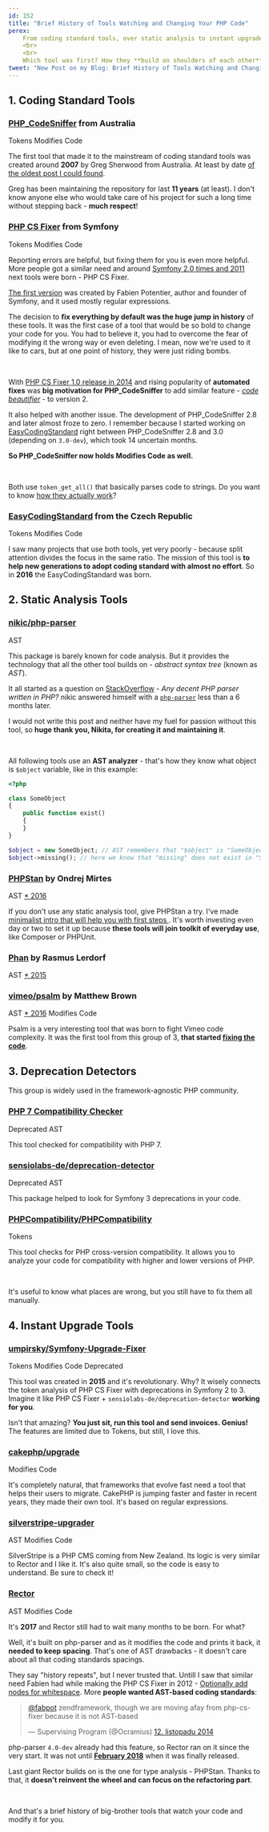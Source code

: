 ```yaml
---
id: 152
title: "Brief History of Tools Watching and Changing Your PHP Code"
perex:
    From coding standard tools, over static analysis to instant upgrade tools. This post is going to be a geeky history trip.
    <br>
    <br>
    Which tool was first? How they **build on shoulders of each other**?
tweet: "New Post on my Blog: Brief History of Tools Watching and Changing PHP Code #phpcsfixer #phpcodesniffer @phpstan #psalm #phan @sensiolabsde #symfony #rector @cakephp"
---
```


## 1. Coding Standard Tools

### [PHP_CodeSniffer](https://github.com/squizlabs/PHP_CodeSniffer) from Australia

<span class="badge badge-light">Tokens</span>
<span class="badge badge-success">Modifies Code</span>

The first tool that made it to the mainstream of coding standard tools was created around **2007** by Greg Sherwood from Australia. At least by date [of the oldest post I could found](http://gregsherwood.blogspot.com/2006/12/if-not-test-first-then-test-really-soon.html).

Greg has been maintaining the repository for last **11 years** (at least). I don't know anyone else who would take care of his project for such a long time without stepping back - **much respect**!

### [PHP CS Fixer](https://github.com/FriendsOfPHP/PHP-CS-Fixer) from Symfony

<span class="badge badge-light">Tokens</span>
<span class="badge badge-success">Modifies Code</span>

Reporting errors are helpful, but fixing them for you is even more helpful. More people got a similar need and around [Symfony 2.0 times and 2011](https://gist.github.com/fabpot/3f25555dce956accd4dd) next tools were born - PHP CS Fixer.

[The first version](https://gist.github.com/fabpot/3f25555dce956accd4dd) was created by Fabien Potentier, author and founder of Symfony, and it used mostly regular expressions.

The decision to **fix everything by default was the huge jump in history** of these tools. It was the first case of a tool that would be so bold to change your code for you. You had to believe it, you had to overcome the fear of modifying it the wrong way or even deleting. I mean, now we're used to it like to cars, but at one point of history, they were just riding bombs.

<br>

With [PHP CS Fixer 1.0 release in 2014](http://fabien.potencier.org/php-cs-fixer-finally-reaches-version-1-0.html) and rising popularity of **automated fixes** was **big motivation for PHP_CodeSniffer** to add similar feature - [*code beautifier*](https://github.com/squizlabs/PHP_CodeSniffer/wiki/Fixing-Errors-Automatically) - to version 2.

It also helped with another issue. The development of PHP_CodeSniffer 2.8 and later almost froze to zero. I remember because I started working on [EasyCodingStandard](https://github.com/symplify/easy-coding-standard) right between
PHP_CodeSniffer 2.8 and 3.0 (depending on `3.0-dev`), which took 14 uncertain months.

**So PHP_CodeSniffer now holds <span class="badge badge-success">Modifies Code</span> as well.**

<br>

Both use `token_get_all()` that basically parses code to strings. Do you want to know [how they actually work](/blog/2017/07/31/how-php-coding-standard-tools-actually-work/)?

### [EasyCodingStandard](https://github.com/symplify/easy-coding-standard) from the Czech Republic

<span class="badge badge-light">Tokens</span>
<span class="badge badge-success">Modifies Code</span>

I saw many projects that use both tools, yet very poorly - because split attention divides the focus in the same ratio. The mission of this tool is **to help new generations to adopt coding standard with almost no effort**. So in **2016** the EasyCodingStandard was born.

## 2. Static Analysis Tools

### [nikic/php-parser](https://github.com/nikic/PHP-Parser)

<span class="badge badge-danger">AST</span>

This package is barely known for code analysis. But it provides the technology that all the other tool builds on - *abstract syntax tree* (known as *AST*).

It all started as a question on [StackOverflow](https://stackoverflow.com/questions/5586358/any-decent-php-parser-written-in-php) - *Any decent PHP parser written in PHP?* nikic answered himself with a [`php-parser`](https://github.com/nikic/PHP-Parser) less than a 6 months later.

I would not write this post and neither have my fuel for passion without this tool, so **huge thank you, Nikita, for creating it and maintaining it**.

<br>

All following tools use an **AST analyzer** - that's how they know what object is `$object` variable, like in this example:

```php
<?php

class SomeObject
{
    public function exist()
    {
    }
}

$object = new SomeObject; // AST remembers that "$object" is "SomeObject" type
$object->missing(); // here we know that "missing" does not exist in "SomeObject"
```

### [PHPStan](https://github.com/phpstan/phpstan) by Ondrej Mirtes

<span class="badge badge-danger">AST</span>
<span class="badge badge-info">
    <a href="https://github.com/phpstan/phpstan/releases/tag/0.1">* 2016</a>
</span>

If you don't use any static analysis tool, give PHPStan a try. I've made [minimalist intro that will help you with first steps ](/blog/2017/01/28/why-I-switched-scrutinizer-for-phpstan-and-you-should-too/). It's worth investing even day or two to set it up because **these tools will join toolkit of everyday use**, like Composer or PHPUnit.

### [Phan](https://github.com/phan/phan) by Rasmus Lerdorf

<span class="badge badge-danger">AST</span>
<span class="badge badge-info">
    <a href="https://github.com/phan/phan/releases/tag/0.1">* 2015</a>
</span>

### [vimeo/psalm](https://github.com/vimeo/psalm) by Matthew Brown

<span class="badge badge-danger">AST</span>
<span class="badge badge-info">
    <a href="https://github.com/vimeo/psalm/releases/tag/0.1">* 2016</a>
</span>
<span class="badge badge-success">Modifies Code</span>

Psalm is a very interesting tool that was born to fight Vimeo code complexity. It was the first tool from this group of 3, **that started [fixing the code](https://psalm.dev/docs/fixing_code)**.

## 3. Deprecation Detectors

This group is widely used in the framework-agnostic PHP community.

### [PHP 7 Compatibility Checker](https://github.com/sstalle/php7cc)

<span class="badge badge-secondary">Deprecated</span>
<span class="badge badge-danger">AST</span>

This tool checked for compatibility with PHP 7.

### [sensiolabs-de/deprecation-detector](https://github.com/sensiolabs-de/deprecation-detector)

<span class="badge badge-secondary">Deprecated</span>
<span class="badge badge-danger">AST</span>

This package helped to look for Symfony 3 deprecations in your code.

### [PHPCompatibility/PHPCompatibility](https://github.com/PHPCompatibility/PHPCompatibility)

<span class="badge badge-light">Tokens</span>

This tool checks for PHP cross-version compatibility. It allows you to analyze your code for compatibility with higher and lower versions of PHP.

<br>

It's useful to know what places are wrong, but you still have to fix them all manually.

## 4. Instant Upgrade Tools

### [umpirsky/Symfony-Upgrade-Fixer](https://github.com/umpirsky/Symfony-Upgrade-Fixer)

<span class="badge badge-light">Tokens</span>
<span class="badge badge-success">Modifies Code</span>
<span class="badge badge-secondary">Deprecated</span>

This tool was created in **2015** and it's revolutionary. Why? It wisely connects the token analysis of PHP CS Fixer with deprecations in Symfony 2 to 3. Imagine it like PHP CS Fixer + `sensiolabs-de/deprecation-detector` **working for you**.

Isn't that amazing? **You just sit, run this tool and send invoices. Genius!** The features are limited due to Tokens, but still, I love this.

### [cakephp/upgrade](https://github.com/cakephp/upgrade)

<span class="badge badge-success">Modifies Code</span>

It's completely natural, that frameworks that evolve fast need a tool that helps their users to migrate.
CakePHP is jumping faster and faster in recent years, they made their own tool. It's based on regular expressions.

### [silverstripe-upgrader](https://github.com/silverstripe/silverstripe-upgrader)

<span class="badge badge-danger">AST</span>
<span class="badge badge-success">Modifies Code</span>

SilverStripe is a PHP CMS coming from New Zealand. Its logic is very similar to Rector and I like it. It's also quite small, so the code is easy to understand. Be sure to check it!

### [Rector](github.com/rectorphp/rector)

<span class="badge badge-danger">AST</span>
<span class="badge badge-success">Modifies Code</span>

It's **2017** and Rector still had to wait many months to be born. For what?

Well, it's built on php-parser and as it modifies the code and prints it back, it **needed to keep spacing**. That's one of AST drawbacks - it doesn't care about all that coding standards spacings.

They say "history repeats", but I never trusted that. Untill I saw that similar need Fabien had while making the PHP CS Fixer in 2012 - [Optionally add nodes for whitespace](https://github.com/nikic/PHP-Parser/issues/41). More **people wanted AST-based coding standards**:

<blockquote class="twitter-tweet" data-lang="cs"><p lang="en" dir="ltr"><a href="https://twitter.com/fabpot?ref_src=twsrc%5Etfw">@fabpot</a> zendframework, though we are moving afay from php-cs-fixer because it is not AST-based</p>&mdash; Supervising Program (@Ocramius) <a href="https://twitter.com/Ocramius/status/532622405290971136?ref_src=twsrc%5Etfw">12. listopadu 2014</a></blockquote>
<script async src="https://platform.twitter.com/widgets.js" charset="utf-8"></script>

php-parser `4.0-dev` already had this feature, so Rector ran on it since the very start. It was not until [**February 2018**](https://github.com/nikic/PHP-Parser/releases/tag/v4.0.0) when it was finally released.

Last giant Rector builds on is the one for type analysis - PHPStan. Thanks to that, it **doesn't reinvent the wheel and can focus on the refactoring part**.

<br>

And that's a brief history of big-brother tools that watch your code and modify it for you.

